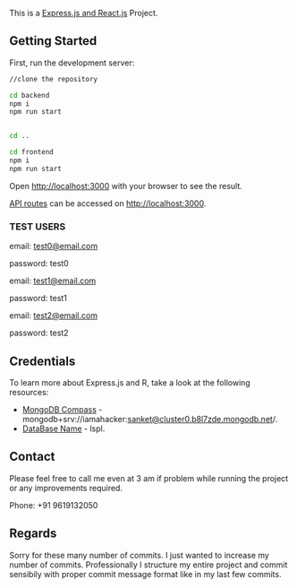 This is a [Express.js and React.js](https://expressjs.com/) Project.

## Getting Started

First, run the development server:

```bash
//clone the repository

cd backend
npm i
npm run start


cd ..

cd frontend
npm i
npm run start
```

Open [http://localhost:3000](http://localhost:3000) with your browser to see the result.

[API routes](https://nextjs.org/docs/api-routes/introduction) can be accessed on [http://localhost:3000](http://localhost:3000).

### TEST USERS


email: test0@email.com

password: test0


email: test1@email.com

password: test1


email: test2@email.com

password: test2

## Credentials

To learn more about Express.js and R, take a look at the following resources:

- [MongoDB Compass]() - mongodb+srv://iamahacker:sanket@cluster0.b8l7zde.mongodb.net/.
- [DataBase Name]() - lspl.

## Contact

Please feel free to call me even at 3 am if problem while running the project or any improvements required.

Phone: +91 9619132050

## Regards

Sorry for these many number of commits. I just wanted to increase my number of commits. Professionally I structure my entire project and commit sensibily with proper commit message format like in my last few commits.